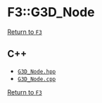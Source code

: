 # F3::G3D_Node

[Return to `F3`](/docs/F3.md)

## C++

- [`G3D_Node.hpp`](/c++/include/G3D_Node.hpp)
- [`G3D_Node.cpp`](/c++/source/G3D_Node.cpp)

[Return to `F3`](/docs/F3.md)